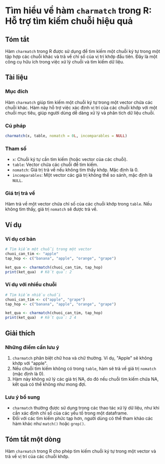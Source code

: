 <!--
Meta Description: # Tìm hiểu về hàm `charmatch` trong R: Hỗ trợ tìm kiếm chuỗi hiệu quả ## Tóm tắt Hàm `charmatch` trong R được sử dụng để tìm kiếm một chuỗi ký tự tron...
Meta Keywords: chuỗi, tìm, một, các, trong
-->

# Tìm hiểu về hàm `charmatch` trong R: Hỗ trợ tìm kiếm chuỗi hiệu quả

## Tóm tắt
Hàm `charmatch` trong R được sử dụng để tìm kiếm một chuỗi ký tự trong một tập hợp các chuỗi khác và trả về chỉ số của vị trí khớp đầu tiên. Đây là một công cụ hữu ích trong việc xử lý chuỗi và tìm kiếm dữ liệu.

## Tài liệu
### Mục đích
Hàm `charmatch` giúp tìm kiếm một chuỗi ký tự trong một vector chứa các chuỗi khác. Hàm này hỗ trợ việc xác định vị trí của các chuỗi khớp với một chuỗi mục tiêu, giúp người dùng dễ dàng xử lý và phân tích dữ liệu chuỗi.

### Cú pháp
```R
charmatch(x, table, nomatch = 0L, incomparables = NULL)
```

### Tham số
- `x`: Chuỗi ký tự cần tìm kiếm (hoặc vector của các chuỗi).
- `table`: Vector chứa các chuỗi để tìm kiếm.
- `nomatch`: Giá trị trả về nếu không tìm thấy khớp. Mặc định là 0.
- `incomparables`: Một vector các giá trị không thể so sánh, mặc định là `NULL`.

### Giá trị trả về
Hàm trả về một vector chứa chỉ số của các chuỗi khớp trong `table`. Nếu không tìm thấy, giá trị `nomatch` sẽ được trả về.

## Ví dụ
### Ví dụ cơ bản
```R
# Tìm kiếm một chuỗi trong một vector
chuoi_can_tim <- "apple"
tap_hop <- c("banana", "apple", "orange", "grape")

ket_qua <- charmatch(chuoi_can_tim, tap_hop)
print(ket_qua)  # Kết quả: 2
```

### Ví dụ với nhiều chuỗi
```R
# Tìm kiếm nhiều chuỗi
chuoi_can_tim <- c("apple", "grape")
tap_hop <- c("banana", "apple", "orange", "grape")

ket_qua <- charmatch(chuoi_can_tim, tap_hop)
print(ket_qua)  # Kết quả: 2 4
```

## Giải thích
### Những điểm cần lưu ý
1. `charmatch` phân biệt chữ hoa và chữ thường. Ví dụ, "Apple" sẽ không khớp với "apple".
2. Nếu chuỗi tìm kiếm không có trong `table`, hàm sẽ trả về giá trị `nomatch` (mặc định là 0).
3. Hàm này không xử lý các giá trị NA, do đó nếu chuỗi tìm kiếm chứa NA, kết quả có thể không như mong đợi.

### Lưu ý bổ sung
- `charmatch` thường được sử dụng trong các thao tác xử lý dữ liệu, như khi cần xác định chỉ số của các yếu tố trong một dataframe.
- Đối với các tìm kiếm phức tạp hơn, người dùng có thể tham khảo các hàm khác như `match()` hoặc `grep()`.

## Tóm tắt một dòng
Hàm `charmatch` trong R cho phép tìm kiếm chuỗi ký tự trong một vector và trả về vị trí của các chuỗi khớp.